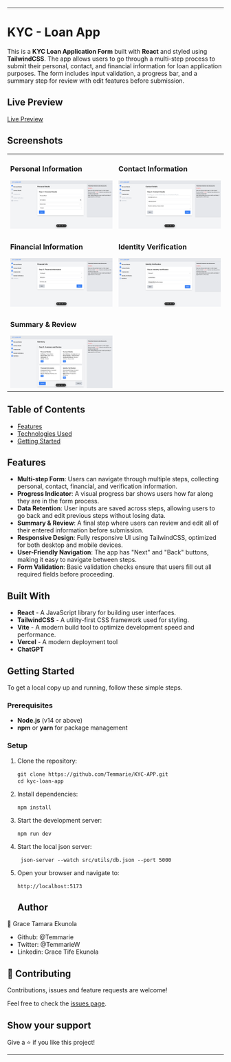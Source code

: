 
---

# KYC - Loan App

This is a **KYC Loan Application Form** built with **React** and styled using **TailwindCSS**. The app allows users to go through a multi-step process to submit their personal, contact, and financial information for loan application purposes. The form includes input validation, a progress bar, and a summary step for review with edit features before submission.

## Live Preview
[Live Preview](https://kyc-app-kappa.vercel.app//)
## Screenshots

<table>
  <tr>
    <td>
      <h3>Personal Information</h3>
      <img src="https://github.com/Temmarie/KYC-APP/blob/feature/src/images/personal.png" alt="Personal Information" width="100%"/>
    </td>
    <td>
      <h3>Contact Information</h3>
      <img src="https://github.com/Temmarie/KYC-APP/blob/feature/src/images/contact.png" alt="Contact Information" width="100%"/>
    </td>
  </tr>
  <tr>
    <td>
      <h3>Financial Information</h3>
      <img src="https://github.com/Temmarie/KYC-APP/blob/feature/src/images/finances.png" alt="Financial Information" width="100%"/>
    </td>
    <td>
      <h3>Identity Verification</h3>
      <img src="https://github.com/Temmarie/KYC-APP/blob/feature/src/images/Identity.png" alt="Financial Information" width="100%"/>
    </td>
    </tr>
    <tr>
    <td>
    <h3>Summary & Review</h3>
      <img src="https://github.com/Temmarie/KYC-APP/blob/feature/src/images/summary.png" alt="Summary Review" width="100%"/>
    </td>
    </tr>
</table>

## Table of Contents

- [Features](#features)
- [Technologies Used](#technologies-used)
- [Getting Started](#getting-started)

## Features

- **Multi-step Form**: Users can navigate through multiple steps, collecting personal, contact, financial, and verification information.
- **Progress Indicator**: A visual progress bar shows users how far along they are in the form process.
- **Data Retention**: User inputs are saved across steps, allowing users to go back and edit previous steps without losing data.
- **Summary & Review**: A final step where users can review and edit all of their entered information before submission.
- **Responsive Design**: Fully responsive UI using TailwindCSS, optimized for both desktop and mobile devices.
- **User-Friendly Navigation**: The app has "Next" and "Back" buttons, making it easy to navigate between steps.
- **Form Validation**: Basic validation checks ensure that users fill out all required fields before proceeding.

## Built With

- **React** - A JavaScript library for building user interfaces.
- **TailwindCSS** - A utility-first CSS framework used for styling.
- **Vite** - A modern build tool to optimize development speed and performance.
- **Vercel** - A modern deployment tool
- **ChatGPT**

## Getting Started

To get a local copy up and running, follow these simple steps.

### Prerequisites

- **Node.js** (v14 or above)
- **npm** or **yarn** for package management

### Setup 

1. Clone the repository:

   ```
   git clone https://github.com/Temmarie/KYC-APP.git
   cd kyc-loan-app
   ```

2. Install dependencies:

   ```
   npm install
   ```

3. Start the development server:

   ```
   npm run dev
   ```

4. Start the local json server: 

    ```
     json-server --watch src/utils/db.json --port 5000
     ```

5. Open your browser and navigate to:

   ```
   http://localhost:5173
   ```

   ## Author

👤 Grace Tamara Ekunola

- Github: @Temmarie
- Twitter: @TemmarieW
- Linkedin: Grace Tife Ekunola

## 🤝 Contributing

Contributions, issues and feature requests are welcome!

Feel free to check the [issues page](issues/).

## Show your support

Give a ⭐️ if you like this project!



---
